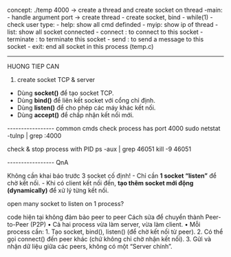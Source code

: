 
concept:
    ./temp 4000 -> create a thread and create socket on thread
-main:
    - handle argument port -> create thread
	- create socket, bind
	- while(1)
		- check user type:
            - help: show all cmd definded
            - myip: show ip of thread
            - list: show all socket connected
            - connect <ip> <port>: to connect to this socket
            - terminate <ip> <port>: to terminate this socket
            - send <ip> <port> <message>: to send a message to this socket
            - exit: end all socket in this process (temp.c)

-----------------
HUONG TIEP CAN

1. create socket TCP & server
- Dùng **socket()** để tạo socket TCP.
- Dùng **bind()** để liên kết socket với cổng chỉ định.
- Dùng **listen()** để cho phép các máy khác kết nối.
- Dùng **accept()** để chấp nhận kết nối mới.


----------------- common cmds
check process has port 4000
    sudo netstat -tulnp | grep :4000

check & stop process with PID
    ps -aux | grep 46051
    kill -9 46051

----------------- QnA

Không cần khai báo trước 3 socket cố định!
    - Chỉ cần **1 socket “listen”** để chờ kết nối.
    - Khi có client kết nối đến, **tạo thêm socket mới động (dynamically)** để xử lý từng kết nối.

open many socket to listen on 1 process?

code hiện tại không đảm bảo peer to peer
    Cách sửa để chuyển thành Peer-to-Peer (P2P)
	•	Cả hai process vừa làm server, vừa làm client.
	•	Mỗi process cần:
	1.	Tạo socket, bind(), listen() (để chờ kết nối từ peer).
	2.	Có thể gọi connect() đến peer khác (chứ không chỉ chờ nhận kết nối).
	3.	Gửi và nhận dữ liệu giữa các peers, không có một “Server chính”.